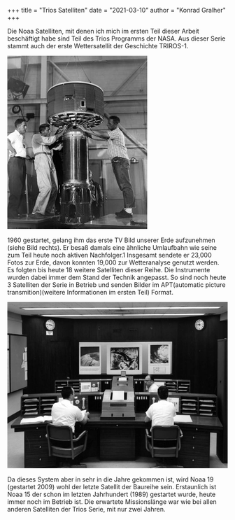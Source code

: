 +++
title = "Trios Satelliten"
date = "2021-03-10"
author = "Konrad Gralher"
+++

Die Noaa Satelliten, mit denen ich mich im
ersten Teil dieser Arbeit beschäftigt habe
sind Teil des Trios Programms der NASA. Aus
dieser Serie stammt auch der erste Wettersatellit der Geschichte TRIROS-1.

![Herren bauen an einem Satelliten](/images/338885main_tiros-full.jpg)

1960 gestartet, gelang
ihm das erste TV Bild unserer Erde
aufzunehmen (siehe Bild rechts). Er
besaß damals eine ähnliche Umlaufbahn wie seine zum Teil heute noch
aktiven Nachfolger.1 Insgesamt sendete er 23,000 Fotos zur Erde, davon
konnten
19,000 zur
Wetteranalyse genutzt werden.
Es folgten bis heute
18 weitere Satelliten
dieser Reihe. Die Instrumente wurden dabei
immer dem Stand der
Technik angepasst. So
sind noch heute 3 Satelliten der Serie in Betrieb und senden Bilder
im APT(automatic picture transmition)(weitere
Informationen im ersten Teil) Format. 

![Kontrollzentrum des Satelliten](/images/g-64-511.jpg)

Da dieses System aber in sehr in die Jahre gekommen ist, wird Noaa 19 (gestartet 2009) wohl der
letzte Satellit der Baureihe sein. Erstaunlich
ist Noaa 15 der schon im letzten Jahrhundert
(1989) gestartet wurde, heute immer noch
im Betrieb ist. Die erwartete Missionslänge
war wie bei allen anderen Satelliten der Trios
Serie, mit nur zwei Jahren.
